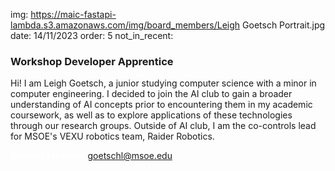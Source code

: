 img: https://maic-fastapi-lambda.s3.amazonaws.com/img/board_members/Leigh Goetsch Portrait.jpg
date: 14/11/2023
order: 5
not_in_recent:

### Workshop Developer Apprentice

Hi! I am Leigh Goetsch, a junior studying computer science with a minor in computer engineering. I decided to join the AI club to gain a broader understanding of AI concepts prior to encountering them in my academic coursework, as well as to explore applications of these technologies through our research groups. Outside of AI club, I am the co-controls lead for MSOE's VEXU robotics team, Raider Robotics.

<a style = 'font-weight: bold; color: white;'>Contact Me Here:</a> <a style = 'color: blue eyes;'>goetschl@msoe.edu</a>
